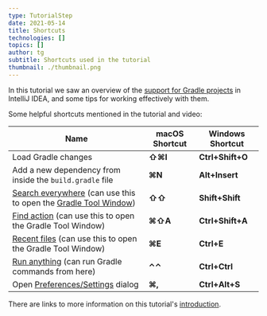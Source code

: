 ```yaml
---
type: TutorialStep
date: 2021-05-14
title: Shortcuts
technologies: []
topics: []
author: tg
subtitle: Shortcuts used in the tutorial
thumbnail: ./thumbnail.png
---
```


In this tutorial we saw an overview of the [support for Gradle projects](https://www.jetbrains.com/help/idea/gradle.html) in IntelliJ IDEA, and some tips for working effectively with them.

Some helpful shortcuts mentioned in the tutorial and video:

| Name      | macOS Shortcut | Windows Shortcut |
| ----------- | ----------- | ----------- |
|Load Gradle changes | **⇧⌘I**|**Ctrl+Shift+O**|
|Add a new dependency from inside the `build.gradle` file|**⌘N**|**Alt+Insert**
|[Search everywhere](https://www.jetbrains.com/help/idea/searching-everywhere.html) (can use this to open the [Gradle Tool Window](https://www.jetbrains.com/help/idea/jetgradle-tool-window.html)) |**⇧⇧** |**Shift+Shift**|
|[Find action](https://www.jetbrains.com/help/idea/working-with-source-code.html#99e55be9) (can use this to open the Gradle Tool Window) |**⌘⇧A**|**Ctrl+Shift+A** |
|[Recent files](https://www.jetbrains.com/help/idea/discover-intellij-idea.html#recent-files) (can use this to open the Gradle Tool Window)|**⌘E** | **Ctrl+E**|
|[Run anything](https://www.jetbrains.com/help/idea/running-anything.html) (can run Gradle commands from here)|**⌃⌃**|**Ctrl+Ctrl**|
| Open [Preferences/Settings](https://www.jetbrains.com/help/idea/settings-preferences-dialog.html) dialog|**⌘,**|**Ctrl+Alt+S**| 

There are links to more information on this tutorial's [introduction](../introduction).